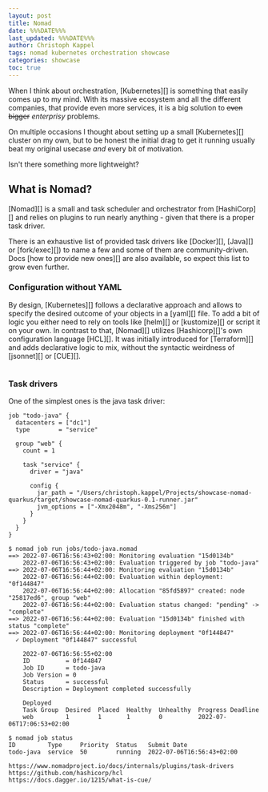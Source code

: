 ```yaml
---
layout: post
title: Nomad
date: %%%DATE%%%
last_updated: %%%DATE%%%
author: Christoph Kappel
tags: nomad kubernetes orchestration showcase
categories: showcase
toc: true
---
```

When I think about orchestration, [Kubernetes][] is something that easily comes up to my mind.
With its massive ecosystem and all the different companies, that provide even more services, it is
a big solution to ~~even bigger~~ *enterprisy* problems.

On multiple occasions I thought about setting up a small [Kubernetes][] cluster on my own, but to
be honest the initial drag to get it running usually beat my original usecase *and* every bit of
motivation.

Isn't there something more lightweight?

## What is Nomad?

[Nomad][] is a small and task scheduler and orchestrator from [HashiCorp][] and relies on plugins
to run nearly anything - given that there is a proper task driver.

There is an exhaustive list of provided task drivers like [Docker][], [Java][] or [fork/exec][]) to
name a few and some of them are community-driven.
Docs [how to provide new ones][] are also available, so expect this list to grow even further.

### Configuration without YAML

By design, [Kubernetes][] follows a declarative approach and allows to specify the desired outcome
of your objects in a [yaml][] file.
To add a bit of logic you either need to rely on tools like [helm][] or [kustomize][] or script it
on your own.
In contrast to that, [Nomad][] utilizes [Hashicorp][]'s own configuration language [HCL][].
It was initially introduced for [Terraform][] and adds declarative logic to mix, without the
syntactic weirdness of [jsonnet][] or [CUE][].

```hcl
```

### Task drivers

One of the simplest ones is the java task driver:


```hcl
job "todo-java" {
  datacenters = ["dc1"]
  type        = "service"

  group "web" {
    count = 1

    task "service" {
      driver = "java"

      config {
        jar_path = "/Users/christoph.kappel/Projects/showcase-nomad-quarkus/target/showcase-nomad-quarkus-0.1-runner.jar"
        jvm_options = ["-Xmx2048m", "-Xms256m"]
      }
    }
  }
}
```

```shell
$ nomad job run jobs/todo-java.nomad
==> 2022-07-06T16:56:43+02:00: Monitoring evaluation "15d0134b"
    2022-07-06T16:56:43+02:00: Evaluation triggered by job "todo-java"
==> 2022-07-06T16:56:44+02:00: Monitoring evaluation "15d0134b"
    2022-07-06T16:56:44+02:00: Evaluation within deployment: "0f144847"
    2022-07-06T16:56:44+02:00: Allocation "85fd5897" created: node "25817ed6", group "web"
    2022-07-06T16:56:44+02:00: Evaluation status changed: "pending" -> "complete"
==> 2022-07-06T16:56:44+02:00: Evaluation "15d0134b" finished with status "complete"
==> 2022-07-06T16:56:44+02:00: Monitoring deployment "0f144847"
  ✓ Deployment "0f144847" successful

    2022-07-06T16:56:55+02:00
    ID          = 0f144847
    Job ID      = todo-java
    Job Version = 0
    Status      = successful
    Description = Deployment completed successfully

    Deployed
    Task Group  Desired  Placed  Healthy  Unhealthy  Progress Deadline
    web         1        1       1        0          2022-07-06T17:06:53+02:00
```

```shell
$ nomad job status
ID         Type     Priority  Status   Submit Date
todo-java  service  50        running  2022-07-06T16:56:43+02:00
```

```log
https://www.nomadproject.io/docs/internals/plugins/task-drivers
https://github.com/hashicorp/hcl
https://docs.dagger.io/1215/what-is-cue/
```